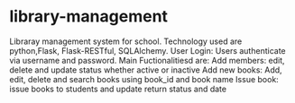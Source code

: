 # library-management

Libraray management system for school. Technology used are python,Flask, Flask-RESTful, SQLAlchemy. 
User Login: Users authenticate via username and password.
Main Fuctionalitiesd are:
Add members: edit, delete and update status whether active or inactive
Add new books: Add, edit, delete and search books using book_id and book name
Issue book: issue books to students and update return status and date
